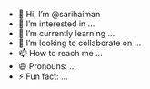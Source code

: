 - 👋 Hi, I’m @sarihaiman
- 👀 I’m interested in ...
- 🌱 I’m currently learning ...
- 💞️ I’m looking to collaborate on ...
- 📫 How to reach me ...
- 😄 Pronouns: ...
- ⚡ Fun fact: ...

<!---
sarihaiman/sarihaiman is a ✨ special ✨ repository because its `README.md` (this file) appears on your GitHub profile.
You can click the Preview link to take a look at your changes.
--->
